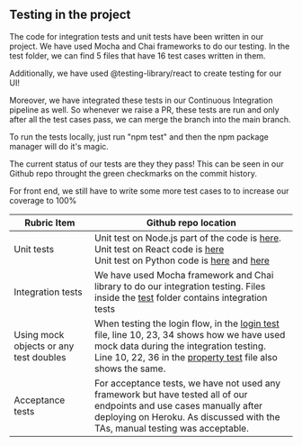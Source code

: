 ## Testing in the project

The code for integration tests and unit tests have been written in our project. We have used Mocha and Chai frameworks to do our testing. In the test folder, we can find 5 files that have 16 test cases written in them.


Additionally, we have used @testing-library/react to create testing for our UI!

Moreover, we have integrated these tests in our Continuous Integration pipeline as well. So whenever we raise a PR, these tests are run and only after all the test cases pass, we can merge the branch into the main branch. 

To run the tests locally, just run "npm test" and then the npm package manager will do it's magic. 


The current status of our tests are they they pass! This can be seen in our Github repo throught the green checkmarks on the commit history.

For front end, we still have to write some more test cases to to increase our coverage to 100%

| Rubric Item                                 | Github repo location                                                                                                                                                                                                                                                                                                                                                                                                                                                                                                                                                                                                     |
|---------------------------------------------|--------------------------------------------------------------------------------------------------------------------------------------------------------------------------------------------------------------------------------------------------------------------------------------------------------------------------------------------------------------------------------------------------------------------------------------------------------------------------------------------------------------------------------------------------------------------------------------------------------------------------|
| Unit tests                                  | Unit test on Node.js part of the code is [here](https://github.com/CSCI-5828-Foundations-Sftware-Engr/ApartmentFinderUI/blob/main/test/sendMesssage.test.js).  <br> Unit test on React code is [here](https://github.com/CSCI-5828-Foundations-Sftware-Engr/ApartmentFinderUI/tree/main/client/src/test) <br> Unit test on Python code is [here](https://github.com/CSCI-5828-Foundations-Sftware-Engr/ApartmentFinderUI/tree/main/dataCollection) and [here](https://github.com/CSCI-5828-Foundations-Sftware-Engr/ApartmentFinderUI/tree/main/dataAnalyzer)                                                         |
| Integration tests                           | We have used Mocha framework and Chai library to do our integration testing. Files inside the [test](https://github.com/CSCI-5828-Foundations-Sftware-Engr/ApartmentFinderUI/tree/main/test) folder contains integration tests                                                                                                                                                                                                                                                                                                                                                                                           |
| Using mock objects or any test doubles      | When testing the login flow, in the [login test](https://github.com/CSCI-5828-Foundations-Sftware-Engr/ApartmentFinderUI/blob/main/test/login.test.js) file, line 10, 23, 34 shows how we have used mock data during the integration testing. <br> Line 10, 22, 36 in the [property test](https://github.com/CSCI-5828-Foundations-Sftware-Engr/ApartmentFinderUI/blob/main/test/property.test.js) file also shows the same.                                                                                                                                                              |
| Acceptance tests                            | For acceptance tests, we have not used any framework but have tested all of our endpoints and use cases manually after deploying on Heroku. As discussed with the TAs, manual testing was acceptable.                                                                                                                                                                                                                                                                                                                                                                                                                                                     |